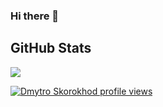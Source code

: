 ### Hi there 👋

## GitHub Stats  

<div align="left"><img src="https://github-readme-stats.vercel.app/api/top-langs/?username=D-Integral&hide_border=true&layout=compact" align="center" /></div> 

[![Dmytro Skorokhod profile views](https://u8views.com/api/v1/github/profiles/8528674/views/day-week-month-total-count.svg)](https://u8views.com/github/D-Integral)

<!--
**D-Integral/D-Integral** is a ✨ _special_ ✨ repository because its `README.md` (this file) appears on your GitHub profile.

Here are some ideas to get you started:

- 🔭 I’m currently working on ...
- 🌱 I’m currently learning ...
- 👯 I’m looking to collaborate on ...
- 🤔 I’m looking for help with ...
- 💬 Ask me about ...
- 📫 How to reach me: ...
- 😄 Pronouns: ...
- ⚡ Fun fact: ...
-->
